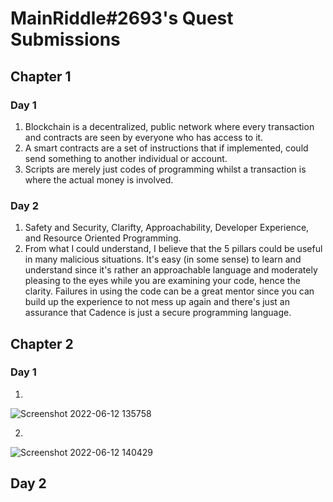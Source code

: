 # MainRiddle#2693's Quest Submissions

## Chapter 1


### Day 1

1. Blockchain is a decentralized, public network where every transaction and contracts are seen by everyone who has access to it.
2. A smart contracts are a set of instructions that if implemented, could send something to another individual or account.
3. Scripts are merely just codes of programming whilst a transaction is where the actual money is involved. 

### Day 2 

1. Safety and Security, Clarifty, Approachability, Developer Experience, and Resource Oriented Programming.
2. From what I could understand, I believe that the 5 pillars could be useful in many malicious situations. It's easy (in some sense) to learn and understand since it's rather an approachable language and moderately pleasing to the eyes while you are examining your code, hence the clarity. Failures in using the code can be a great mentor since you can build up the experience to not mess up again and there's just an assurance that Cadence is just a secure programming language. 


## Chapter 2 

### Day 1 

1. 

![Screenshot 2022-06-12 135758](https://user-images.githubusercontent.com/106502749/173218316-095e3a9e-0f08-4a24-8dba-a218f51eb540.png)

2. 

![Screenshot 2022-06-12 140429](https://user-images.githubusercontent.com/106502749/173219314-26b5ecac-c073-4bc7-95e8-2da1a23b3757.png)

## Day 2




